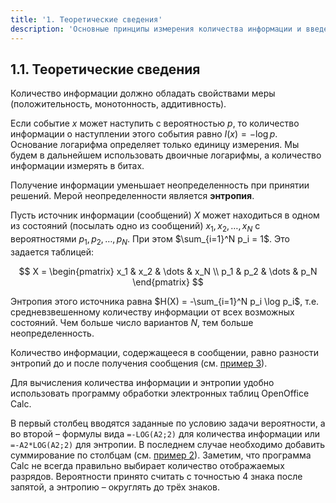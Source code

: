 ```yaml
---
title: '1. Теоретические сведения'
description: 'Основные принципы измерения количества информации и введение в понятие энтропии.'
---
```


## 1.1. Теоретические сведения

Количество информации должно обладать свойствами меры (положительность, монотонность, аддитивность).

Если событие $x$ может наступить с вероятностью $p$, то количество информации о наступлении этого события равно $I(x) = -\log p$.
Основание логарифма определяет только единицу измерения. Мы будем в дальнейшем использовать двоичные логарифмы, а количество информации измерять в битах.

Получение информации уменьшает неопределенность при принятии решений. Мерой неопределенности является **энтропия**.

Пусть источник информации (сообщений) $X$ может находиться в одном из состояний (посылать одно из сообщений) $x_1, x_2, \dots, x_N$ с вероятностями $p_1, p_2, \dots, p_N$. При этом $\sum_{i=1}^N p_i = 1$. Это задается таблицей:

$$
X = \begin{pmatrix} x_1 & x_2 & \dots & x_N \\ p_1 & p_2 & \dots & p_N \end{pmatrix}
$$

Энтропия этого источника равна $H(X) = -\sum_{i=1}^N p_i \log p_i$, т.е. средневзвешенному количеству информации от всех возможных состояний. Чем больше число вариантов $N$, тем больше неопределенность.

Количество информации, содержащееся в сообщении, равно разности энтропий до и после получения сообщения (см. [пример 3](/path/to/example-3)). <!-- Замените на правильный путь -->

Для вычисления количества информации и энтропии удобно использовать программу обработки электронных таблиц OpenOffice Calc.

В первый столбец вводятся заданные по условию задачи вероятности, а во второй – формулы вида `=-LOG(A2;2)` для количества информации или `=-A2*LOG(A2;2)` для энтропии. В последнем случае необходимо добавить суммирование по столбцам (см. [пример 2](/path/to/example-2)). <!-- Замените на правильный путь --> Заметим, что программа Calc не всегда правильно выбирает количество отображаемых разрядов. Вероятности принято считать с точностью 4 знака после запятой, а энтропию – округлять до трёх знаков.